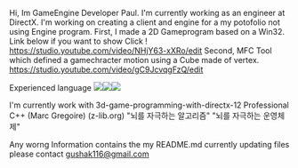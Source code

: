 Hi, Im GameEngine Developer Paul. I'm currently working as an engineer at DirectX. I'm working on creating a client and engine for a my potofolio not using Engine program.
First, I made a 2D Gameprogram based on a Win32. Link below if you want to show Click ! 
https://studio.youtube.com/video/NHjY63-xXRo/edit
Second, MFC Tool which defined a gamechracter motion using a Cube made of vertex. 
https://studio.youtube.com/video/gC9JcvqgFzQ/edit

Experienced language 
<img src="https://img.shields.io/badge/C-A8B9CC?style=for-the-badge&logo=C&logoColor=white"><img src="https://img.shields.io/badge/C++-00599C?style=for-the-badge&logo=C++&logoColor=white"><img src="https://img.shields.io/badge/.NET-512BD4?style=for-the-badge&logo=.NET&logoColor=white">

I'm currently work with 
3d-game-programming-with-directx-12
Professional C++ (Marc Gregoire) (z-lib.org)
"뇌를 자극하는 알고리즘"
"뇌를 자극하는 운영체제"

Any worng Information contains the my README.md currently updating files please contact gushak116@gmail.com



